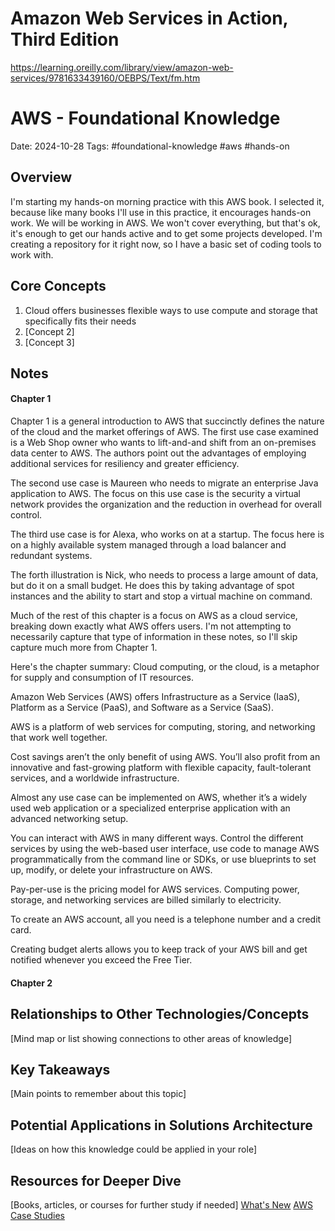 # Amazon Web Services in Action, Third Edition

https://learning.oreilly.com/library/view/amazon-web-services/9781633439160/OEBPS/Text/fm.htm
# AWS - Foundational Knowledge
Date: 2024-10-28
Tags: #foundational-knowledge #aws #hands-on 

## Overview
I'm starting my hands-on morning practice with this AWS book. I selected it, because like many books I'll use in this practice, it encourages hands-on work. We will be working in AWS. We won't cover everything, but that's ok, it's enough to get our hands active and to get some projects developed. I'm creating a repository for it right now, so I have a basic set of coding tools to work with. 

## Core Concepts
1. Cloud offers businesses flexible ways to use compute and storage that specifically fits their needs
2. [Concept 2]
3. [Concept 3]

## Notes

#### Chapter 1
Chapter 1 is a general introduction to AWS that succinctly defines the nature of the cloud and the market offerings of AWS. The first use case examined is a Web Shop owner who wants to lift-and-and shift from an on-premises data center to AWS. The authors point out the advantages of employing additional services for resiliency and greater efficiency.

The second use case is Maureen who needs to migrate an enterprise Java application to AWS. The focus on this use case is the security a virtual network provides the organization and the reduction in overhead for overall control.

The third use case is for Alexa, who works on at a startup. The focus here is on a highly available system managed through a load balancer and redundant systems. 

The forth illustration is Nick, who needs to process a large amount of data, but do it on a small budget. He does this by taking advantage of spot instances and the ability to start and stop a virtual machine on command. 

Much of the rest of this chapter is a focus on AWS as a cloud service, breaking down exactly what AWS offers users. I'm not attempting to necessarily capture that type of information in these notes, so I'll skip capture much more from Chapter 1.

Here's the chapter summary:
Cloud computing, or the cloud, is a metaphor for supply and consumption of IT resources.

Amazon Web Services (AWS) offers Infrastructure as a Service (IaaS), Platform as a Service (PaaS), and Software as a Service (SaaS).

AWS is a platform of web services for computing, storing, and networking that work well together.

Cost savings aren’t the only benefit of using AWS. You’ll also profit from an innovative and fast-growing platform with flexible capacity, fault-tolerant services, and a worldwide infrastructure.

Almost any use case can be implemented on AWS, whether it’s a widely used web application or a specialized enterprise application with an advanced networking setup.

You can interact with AWS in many different ways. Control the different services by using the web-based user interface, use code to manage AWS programmatically from the command line or SDKs, or use blueprints to set up, modify, or delete your infrastructure on AWS.

Pay-per-use is the pricing model for AWS services. Computing power, storage, and networking services are billed similarly to electricity.

To create an AWS account, all you need is a telephone number and a credit card.

Creating budget alerts allows you to keep track of your AWS bill and get notified whenever you exceed the Free Tier.
#### Chapter 2


## Relationships to Other Technologies/Concepts
[Mind map or list showing connections to other areas of knowledge]

## Key Takeaways
[Main points to remember about this topic]

## Potential Applications in Solutions Architecture
[Ideas on how this knowledge could be applied in your role]

## Resources for Deeper Dive
[Books, articles, or courses for further study if needed]
[What's New](https://aws.amazon.com/about-aws/whats-new/)
[AWS Case Studies](https://aws.amazon.com/solutions/case-studies/)

